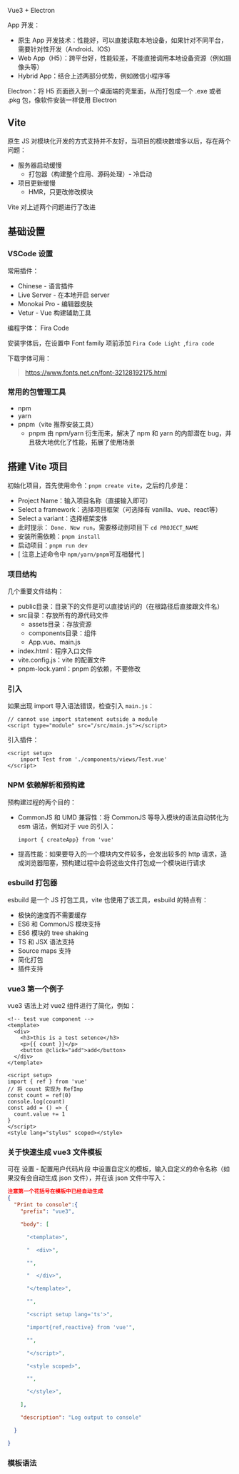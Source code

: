 Vue3 + Electron



App 开发：

- 原生 App 开发技术：性能好，可以直接读取本地设备，如果针对不同平台，需要针对性开发（Android、IOS）
- Web App（H5）：跨平台好，性能较差，不能直接调用本地设备资源（例如摄像头等）
- Hybrid App：结合上述两部分优势，例如微信小程序等

Electron：将 H5 页面嵌入到一个桌面端的壳里面，从而打包成一个 .exe 或者 .pkg 包，像软件安装一样使用 Electron

## Vite

原生 JS 对模块化开发的方式支持并不友好，当项目的模块数增多以后，存在两个问题：

- 服务器启动缓慢
  - 打包器（构建整个应用、源码处理）- 冷启动
- 项目更新缓慢
  - HMR，只更改修改模块

Vite 对上述两个问题进行了改进

## 基础设置

### VSCode 设置

常用插件：

- Chinese - 语言插件
- Live Server - 在本地开启 server
- Monokai Pro - 编辑器皮肤
- Vetur - Vue 构建辅助工具

编程字体： Fira Code

安装字体后，在设置中 Font family 项前添加 `Fira Code Light `,`fira code`

下载字体可用：

> https://www.fonts.net.cn/font-32128192175.html

### 常用的包管理工具

- npm
- yarn
- pnpm（vite 推荐安装工具）
  - pnpm 由 npm/yarn 衍生而来，解决了 npm 和 yarn 的内部潜在 bug，并且极大地优化了性能，拓展了使用场景

## 搭建 Vite 项目

初始化项目，首先使用命令：`pnpm create vite`，之后的几步是：

- Project Name：输入项目名称（直接输入即可）
- Select a framework：选择项目框架（可选择有 vanilla、vue、react等）
- Select a variant：选择框架变体
- 此时提示： `Done. Now run`，需要移动到项目下 `cd PROJECT_NAME`
- 安装所需依赖：`pnpm install`
- 启动项目：`pnpm run dev`
- [ 注意上述命令中 `npm/yarn/pnpm`可互相替代 ]

### 项目结构

几个重要文件结构：

- public目录：目录下的文件是可以直接访问的（在根路径后直接跟文件名）
- src目录：存放所有的源代码文件
  - assets目录：存放资源
  - components目录：组件
  - App.vue、main.js
- index.html：程序入口文件
- vite.config.js：vite 的配置文件
- pnpm-lock.yaml：pnpm 的依赖，不要修改

### 引入

如果出现 import 导入语法错误，检查引入 `main.js`：

```
// cannot use import statement outside a module
<script type="module" src="/src/main.js"></script>
```

引入插件：

```vue
<script setup>
	import Test from './components/views/Test.vue'
</script>
```



### NPM 依赖解析和预构建

预构建过程的两个目的：

- CommonJS 和 UMD 兼容性：将 CommonJS 等导入模块的语法自动转化为 esm 语法，例如对于 vue 的引入：

  ```
  import { createApp} from 'vue'
  ```

- 提高性能：如果要导入的一个模块内文件较多，会发出较多的 http 请求，造成浏览器阻塞，预构建过程中会将这些文件打包成一个模块进行请求

### esbuild 打包器

esbuild 是一个 JS 打包工具，vite 也使用了该工具，esbuild 的特点有：

- 极快的速度而不需要缓存
- ES6 和 CommonJS 模块支持
- ES6 模块的 tree shaking
- TS 和 JSX 语法支持
- Source maps 支持
- 简化打包
- 插件支持

### vue3 第一个例子

vue3 语法上对 vue2 组件进行了简化，例如：

```vue
<!-- test vue component -->
<template>
  <div>
    <h3>this is a test setence</h3>
    <p>{{ count }}</p>
    <button @click="add">add</button>
  </div>
</template>

<script setup>
import { ref } from 'vue'
// 将 count 实现为 RefImp
const count = ref(0)
console.log(count)
const add = () => {
  count.value += 1
}
</script>
<style lang="stylus" scoped></style>
```

### 关于快速生成 vue3 文件模板

可在 设置 - 配置用户代码片段 中设置自定义的模板，输入自定义的命令名称（如果没有会自动生成 json 文件），并在该 json 文件中写入：

```json
注意第一个花括号在模板中已经自动生成
{
  "Print to console":{
    "prefix": "vue3",

    "body": [

      "<template>",

      "  <div>",

      "",

      "  </div>",

      "</template>",

      "",

      "<script setup lang='ts'>",

      "import{ref,reactive} from 'vue'",

      "",

      "</script>",

      "<style scoped>",

      "",

      "</style>",

    ],

    "description": "Log output to console"

  }

}
```



### 模板语法